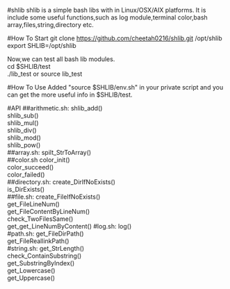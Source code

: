 #shlib
shlib is a simple bash libs with in Linux/OSX/AIX platforms. It is include some useful functions,such as log module,terminal color,bash array,files,string,directory etc.  

#How To Start
git clone https://github.com/cheetah0216/shlib.git /opt/shlib  
export SHLIB=/opt/shlib  

Now,we can test all bash lib modules.  
cd $SHLIB/test  
./lib_test or source lib_test  

#How To Use
Added "source $SHLIB/env.sh" in your private script and you can get the more useful info in $SHLIB/test.  

#API
##arithmetic.sh: 
shlib_add()   
shlib_sub()   
shlib_mul()   
shlib_div()   
shlib_mod()   
shlib_pow()   
##array.sh: 
spilt_StrToArray()   
##color.sh
color_init()   
color_succeed()   
color_failed()   
##directory.sh: 
create_DirIfNoExists()   
is_DirExists()   
##file.sh: 
create_FileIfNoExists()   
get_FileLineNum()   
get_FileContentByLineNum()   
check_TwoFilesSame()   
get_get_LineNumByContent()
#log.sh: 
log()   
#path.sh: 
get_FileDirPath()   
get_FileReallinkPath()   
#string.sh: 
get_StrLength()   
check_ContainSubstring()   
get_SubstringByIndex()   
get_Lowercase()  
get_Uppercase()

